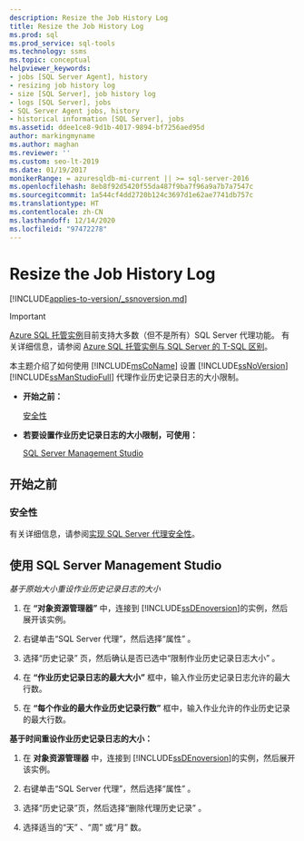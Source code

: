 ```yaml
---
description: Resize the Job History Log
title: Resize the Job History Log
ms.prod: sql
ms.prod_service: sql-tools
ms.technology: ssms
ms.topic: conceptual
helpviewer_keywords:
- jobs [SQL Server Agent], history
- resizing job history log
- size [SQL Server], job history log
- logs [SQL Server], jobs
- SQL Server Agent jobs, history
- historical information [SQL Server], jobs
ms.assetid: ddee1ce8-9d1b-4017-9894-bf7256aed95d
author: markingmyname
ms.author: maghan
ms.reviewer: ''
ms.custom: seo-lt-2019
ms.date: 01/19/2017
monikerRange: = azuresqldb-mi-current || >= sql-server-2016
ms.openlocfilehash: 8eb8f92d5420f55da487f9ba7f96a9a7b7a7547c
ms.sourcegitcommit: 1a544cf4dd2720b124c3697d1e62ae7741db757c
ms.translationtype: HT
ms.contentlocale: zh-CN
ms.lasthandoff: 12/14/2020
ms.locfileid: "97472278"
---
```

# <a name="resize-the-job-history-log"></a>Resize the Job History Log

[!INCLUDE[applies-to-version/_ssnoversion.md](../../includes/applies-to-version/sqlserver.md)]

> [!IMPORTANT]  
> [Azure SQL 托管实例](/azure/sql-database/sql-database-managed-instance)目前支持大多数（但不是所有）SQL Server 代理功能。 有关详细信息，请参阅 [Azure SQL 托管实例与 SQL Server 的 T-SQL 区别](/azure/sql-database/sql-database-managed-instance-transact-sql-information#sql-server-agent)。

本主题介绍了如何使用 [!INCLUDE[msCoName](../../includes/msconame_md.md)] 设置 [!INCLUDE[ssNoVersion](../../includes/ssnoversion-md.md)] [!INCLUDE[ssManStudioFull](../../includes/ssmanstudiofull-md.md)] 代理作业历史记录日志的大小限制。

- **开始之前：**  

    [安全性](#Security)  

- **若要设置作业历史记录日志的大小限制，可使用：**  

    [SQL Server Management Studio](#SSMS)

## <a name="before-you-begin"></a><a name="BeforeYouBegin"></a>开始之前  

### <a name="security"></a><a name="Security"></a>安全性

有关详细信息，请参阅[实现 SQL Server 代理安全性](../../ssms/agent/implement-sql-server-agent-security.md)。  

## <a name="using-sql-server-management-studio"></a><a name="SSMS"></a>使用 SQL Server Management Studio

*基于原始大小重设作业历史记录日志的大小*

1. 在 **“对象资源管理器”** 中，连接到 [!INCLUDE[ssDEnoversion](../../includes/ssdenoversion_md.md)]的实例，然后展开该实例。

2. 右键单击“SQL Server 代理”，然后选择“属性” 。

3. 选择“历史记录”  页，然后确认是否已选中“限制作业历史记录日志大小”  。

4. 在 **“作业历史记录日志的最大大小”** 框中，输入作业历史记录日志允许的最大行数。

5. 在 **“每个作业的最大作业历史记录行数”** 框中，输入作业允许的作业历史记录的最大行数。

**基于时间重设作业历史记录日志的大小：**

1. 在 **对象资源管理器** 中，连接到 [!INCLUDE[ssDEnoversion](../../includes/ssdenoversion_md.md)]的实例，然后展开该实例。  

2. 右键单击“SQL Server 代理”，然后选择“属性” 。

3. 选择“历史记录”页，然后选择“删除代理历史记录” 。

4. 选择适当的“天”  、“周”  或“月”  数。